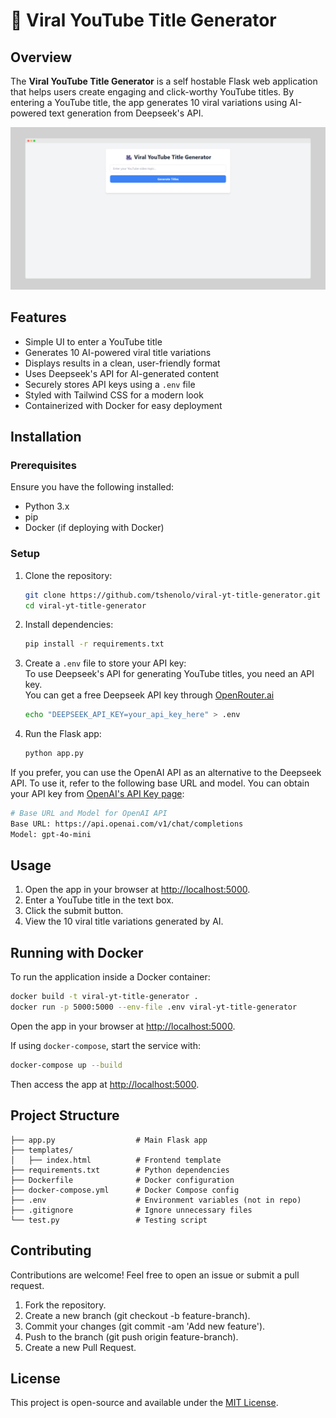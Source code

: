 # 🚀 Viral YouTube Title Generator

## Overview
The **Viral YouTube Title Generator** is a self hostable Flask web application that helps users create engaging and click-worthy YouTube titles. By entering a YouTube title, the app generates 10 viral variations using AI-powered text generation from Deepseek's API.

![Screenshot](app-screenshot.png)

## Features
- Simple UI to enter a YouTube title
- Generates 10 AI-powered viral title variations
- Displays results in a clean, user-friendly format
- Uses Deepseek's API for AI-generated content
- Securely stores API keys using a `.env` file
- Styled with Tailwind CSS for a modern look
- Containerized with Docker for easy deployment

## Installation

### Prerequisites
Ensure you have the following installed:
- Python 3.x
- pip
- Docker (if deploying with Docker)

### Setup
1. Clone the repository:
   ```sh
   git clone https://github.com/tshenolo/viral-yt-title-generator.git
   cd viral-yt-title-generator
   ```
2. Install dependencies:
   ```sh
   pip install -r requirements.txt
   ```
3. Create a `.env` file to store your API key:    
To use Deepseek's API for generating YouTube titles, you need an API key.   
You can get a free Deepseek API key through [OpenRouter.ai](https://openrouter.ai/deepseek/deepseek-r1:free/api)  
   ```sh
   echo "DEEPSEEK_API_KEY=your_api_key_here" > .env
   ```
4. Run the Flask app:
   ```sh
   python app.py
   ```

If you prefer, you can use the OpenAI API as an alternative to the Deepseek API. To use it, refer to the following base URL and model. You can obtain your API key from [OpenAI's API Key page](https://platform.openai.com/api-keys):
   ```sh
   # Base URL and Model for OpenAI API
   Base URL: https://api.openai.com/v1/chat/completions
   Model: gpt-4o-mini
   ```

## Usage
1. Open the app in your browser at [http://localhost:5000](http://localhost:5000).
2. Enter a YouTube title in the text box.
3. Click the submit button.
4. View the 10 viral title variations generated by AI.

## Running with Docker
To run the application inside a Docker container:
```sh
docker build -t viral-yt-title-generator .
docker run -p 5000:5000 --env-file .env viral-yt-title-generator
```

Open the app in your browser at [http://localhost:5000](http://localhost:5000).

If using `docker-compose`, start the service with:
```sh
docker-compose up --build
```

Then access the app at [http://localhost:5000](http://localhost:5000).

## Project Structure
```
├── app.py                  # Main Flask app
├── templates/
│   ├── index.html          # Frontend template
├── requirements.txt        # Python dependencies
├── Dockerfile              # Docker configuration
├── docker-compose.yml      # Docker Compose config
├── .env                    # Environment variables (not in repo)
├── .gitignore              # Ignore unnecessary files
└── test.py                 # Testing script
```

## Contributing
Contributions are welcome! Feel free to open an issue or submit a pull request.

1. Fork the repository.
2. Create a new branch (git checkout -b feature-branch).
3. Commit your changes (git commit -am 'Add new feature').
4. Push to the branch (git push origin feature-branch).
5. Create a new Pull Request.

## License
This project is open-source and available under the [MIT License](LICENSE).

